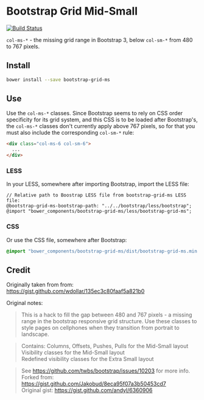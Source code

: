 # Bootstrap Grid Mid-Small

[![Build Status](https://travis-ci.org/AndersDJohnson/bootstrap-grid-ms.svg)](https://travis-ci.org/AndersDJohnson/bootstrap-grid-ms)

`col-ms-*` - the missing grid range in Bootstrap 3, below `col-sm-*` from 480 to 767 pixels.


## Install

```sh
bower install --save bootstrap-grid-ms
```


## Use

Use the `col-ms-*` classes. Since Bootstrap seems to rely on CSS order specificity for its grid system, and this CSS is to be loaded after Bootstrap's, the `col-ms-*` classes don't currently apply above 767 pixels, so for that you must also include the corresponding `col-sm-*` rule:

```html
<div class="col-ms-6 col-sm-6">
  ...
</div>
```


### LESS

In your LESS, somewhere after importing Bootstrap, import the LESS file:

```less
// Relative path to Boostrap LESS file from bootstrap-grid-ms LESS file:
@bootstrap-grid-ms-bootstrap-path: "../../bootstrap/less/bootstrap";
@import "bower_components/bootstrap-grid-ms/less/bootstrap-grid-ms";
```

### CSS

Or use the CSS file, somewhere after Bootstrap:

```css
@import "bower_components/bootstrap-grid-ms/dist/bootstrap-grid-ms.min.css";
```


## Credit

Originally taken from from: https://gist.github.com/wdollar/135ec3c80faaf5a821b0

Original notes:

> This is a hack to fill the gap between 480 and 767 pixels - a missing range
in the bootstrap responsive grid structure. Use these classes to style pages
on cellphones when they transition from portrait to landscape.

> Contains:
Columns, Offsets, Pushes, Pulls for the Mid-Small layout  
Visibility classes for the Mid-Small layout  
Redefined visibility classes for the Extra Small layout  

> See https://github.com/twbs/bootstrap/issues/10203 for more info.  
Forked from: https://gist.github.com/Jakobud/8eca95f07a3b50453cd7  
Original gist: https://gist.github.com/andyl/6360906  
